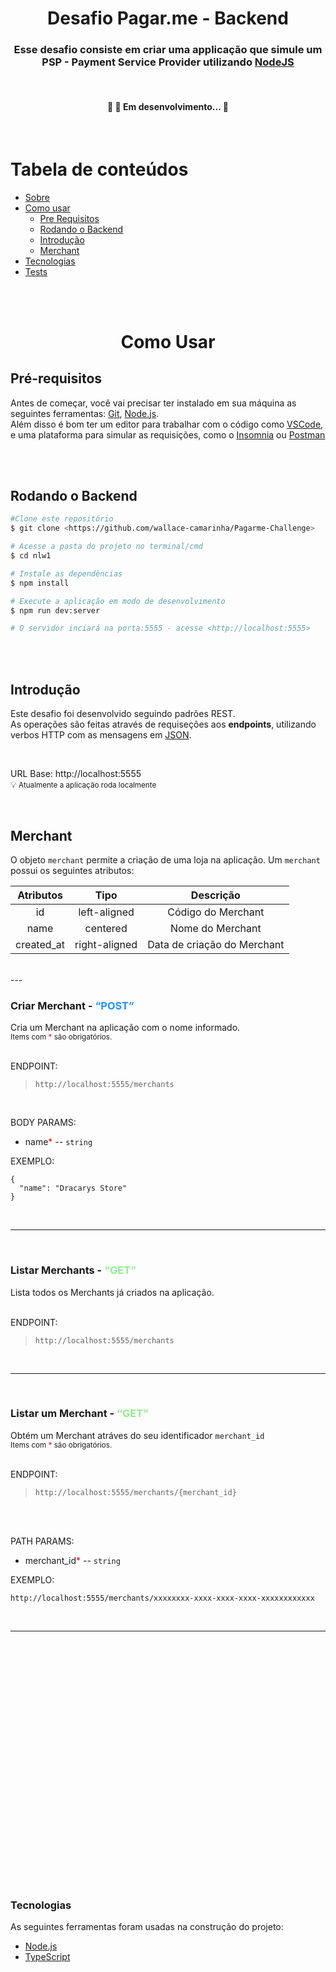 <h1 align="center">Desafio Pagar.me - Backend</h1>

<h3 align="center">
  Esse desafio consiste em criar uma applicação que simule um <strong>PSP - Payment Service Provider</strong> utilizando <a href="https://nodejs.org/en/">NodeJS</a>
</h3>
<br>
<h4 align="center">
	🚧   🚀 Em desenvolvimento...  🚧
</h4>
<br>

Tabela de conteúdos
=================
<!--ts-->
   * [Sobre](#Sobre)
   * [Como usar](#como-usar)
      * [Pre Requisitos](#pre-requisitos)
      * [Rodando o Backend](#rodando-o-backend)
      * [Introdução](#introdução)
      * [Merchant](#merchant)
   * [Tecnologias](#tecnologias)
   * [Tests](#testes)
<!--te-->
<br>
<br>

<!-- <h1 align="center">Sobre</h1> -->


<h1 align="center">Como Usar</h1>

## Pré-requisitos

Antes de começar, você vai precisar ter instalado em sua máquina as seguintes ferramentas:
[Git](https://git-scm.com), [Node.js](https://nodejs.org/en/).
<br>
Além disso é bom ter um editor para trabalhar com o código como [VSCode](https://code.visualstudio.com/), e uma plataforma para simular as requisições, como o [Insomnia](https://insomnia.rest/download) ou [Postman](https://www.postman.com/downloads/)

<!-- Você pode utilizar este arquivo do Insomnia com as requisições utilizadas em desenvolvimento: download -->

<br>
<br>

## Rodando o Backend

```bash
#Clone este repositório
$ git clone <https://github.com/wallace-camarinha/Pagarme-Challenge>

# Acesse a pasta do projeto no terminal/cmd
$ cd nlw1

# Instale as dependências
$ npm install

# Execute a aplicação em modo de desenvolvimento
$ npm run dev:server

# O servidor inciará na porta:5555 - acesse <http://localhost:5555>
```

<br>
<br>

## Introdução

Este desafio foi desenvolvido seguindo padrões REST.
<br>
As operações são feitas através de requiseções aos <strong>endpoints</strong>, utilizando verbos HTTP com as mensagens em [JSON](http://www.json.org/).

<br>

URL Base: http://localhost:5555
<br>
💡<small> Atualmente a aplicação roda localmente</small>

<br>

## Merchant
O objeto ```merchant``` permite a criação de uma loja na aplicação. Um ```merchant``` possui os seguintes atributos:


| Atributos  |      Tipo     |           Descrição         |
|:----------:|:-------------:|:---------------------------:|
|     id     |  left-aligned |     Código do Merchant      |
|    name    |    centered   |       Nome do Merchant      |
| created_at | right-aligned | Data de criação do Merchant |
<br>
---

<br>

<h3>Criar Merchant - <q style="color:DodgerBlue">POST</q></h3>
Cria um Merchant na aplicação com o nome informado.
<br>
<small>Items com <a style="color:red">*</a> são obrigatórios.</small>
<br>
<br>

ENDPOINT:

>`http://localhost:5555/merchants`

<br>

BODY PARAMS:
<br>

* name<a style="color:red">*</a> -- `string`

EXEMPLO:

    {
      "name": "Dracarys Store"
    }
<br>

---
<br>


<h3>Listar Merchants - <q style="color:LightGreen">GET</q></h3>

Lista todos os Merchants já criados na aplicação.
<br>
<br>

ENDPOINT:

>`http://localhost:5555/merchants`
<br>

---
<br>


<h3>Listar um Merchant - <q style="color:LightGreen">GET</q></h3>

Obtém um Merchant atráves do seu identificador `merchant_id`
<br>
<small>Items com <a style="color:red">*</a> são obrigatórios.</small>
<br>
<br>

ENDPOINT:

>`http://localhost:5555/merchants/{merchant_id}`
<br>

<br>

PATH PARAMS:
<br>

* merchant_id<a style="color:red">*</a> -- `string`

EXEMPLO:

    http://localhost:5555/merchants/xxxxxxxx-xxxx-xxxx-xxxx-xxxxxxxxxxxx

<br>

---
















<br>
<br>
<br>
<br>
<br>
<br>
<br>
<br>
<br>
<br>
<br>
<br>
<br>
<br>
<br>
<br>
<br>
<br>
<br>
<br>
<br>
<br>
<br>


### Tecnologias

As seguintes ferramentas foram usadas na construção do projeto:

- [Node.js](https://nodejs.org/en/)
- [TypeScript](https://www.typescriptlang.org/)
